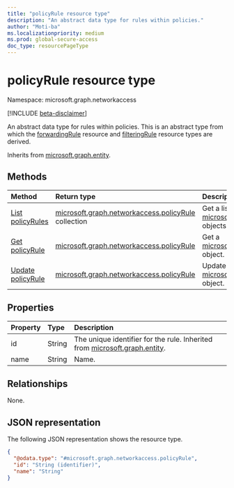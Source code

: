 ```yaml
---
title: "policyRule resource type"
description: "An abstract data type for rules within policies."
author: "Moti-ba"
ms.localizationpriority: medium
ms.prod: global-secure-access
doc_type: resourcePageType
---
```


# policyRule resource type

Namespace: microsoft.graph.networkaccess

[!INCLUDE [beta-disclaimer](../../includes/beta-disclaimer.md)]

An abstract data type for rules within policies.
This is an abstract type from which the [forwardingRule](../resources/networkaccess-forwardingrule.md) resource and [filteringRule](../resources/networkaccess-filteringrule.md) resource types are derived.

Inherits from [microsoft.graph.entity](../resources/entity.md).

## Methods

|Method|Return type|Description|
|:---|:---|:---|
|[List policyRules](../api/networkaccess-policy-list-policyrules.md)|[microsoft.graph.networkaccess.policyRule](../resources/networkaccess-policyrule.md) collection|Get a list of the [microsoft.graph.networkaccess.policyRule](../resources/networkaccess-policyrule.md) objects and their properties.|
|[Get policyRule](../api/networkaccess-policyrule-get.md)|[microsoft.graph.networkaccess.policyRule](../resources/networkaccess-policyrule.md)|Get a [microsoft.graph.networkaccess.policyRule](../resources/networkaccess-privateaccessforwardingrule.md) object.|
|[Update policyRule](../api/networkaccess-policyrule-update.md)|[microsoft.graph.networkaccess.policyRule](../resources/networkaccess-policyrule.md)|Update the properties of a [microsoft.graph.networkaccess.policyRule](../resources/networkaccess-policyrule.md) object.|


## Properties
|Property|Type|Description|
|:---|:---|:---|
|id|String|The unique identifier for the rule. Inherited from [microsoft.graph.entity](../resources/entity.md).|
|name|String|Name.|

## Relationships
None.

## JSON representation
The following JSON representation shows the resource type.
<!-- {
  "blockType": "resource",
  "keyProperty": "id",
  "@odata.type": "microsoft.graph.networkaccess.policyRule",
  "baseType": "microsoft.graph.entity",
  "openType": false
}
-->
``` json
{
  "@odata.type": "#microsoft.graph.networkaccess.policyRule",
  "id": "String (identifier)",
  "name": "String"
}
```

